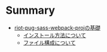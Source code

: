 # Summary

* [riot-pug-sass-webpack-projの基礎](./basics/index.md)
    * [インストール方法について](./basics/install-proj.md)
    * [ファイル構成について](./basics/file-structure.md)
